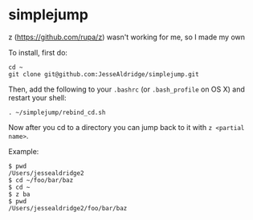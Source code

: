 simplejump
==========

z (https://github.com/rupa/z) wasn't working for me, so I made my own


To install, first do:

    cd ~
    git clone git@github.com:JesseAldridge/simplejump.git


Then, add the following to your `.bashrc` (or `.bash_profile` on OS X) and restart your shell:

    . ~/simplejump/rebind_cd.sh


Now after you cd to a directory you can jump back to it with `z <partial name>`.

Example:

    $ pwd
    /Users/jessealdridge2
    $ cd ~/foo/bar/baz
    $ cd ~
    $ z ba
    $ pwd
    /Users/jessealdridge2/foo/bar/baz
